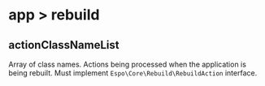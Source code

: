 # app > rebuild

## actionClassNameList

Array of class names. Actions being processed when the application is being rebuilt. Must implement `Espo\Core\Rebuild\RebuildAction` interface.
